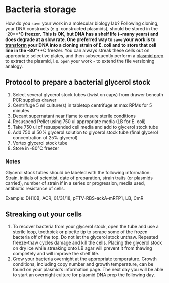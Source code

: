 # Bacteria storage

How do you `save` your work in a molecular biology lab? Following cloning, your DNA constructs \(e.g. constructed plasmids\), should be stored in the -20**°**C freezer. This is OK, but DNA has a shelf life \(~many years\) and does degrade at a slow rate. One preferred way to `save` your work is to [transform](../../build/transformation-and-integration/) your DNA into a cloning strain of E. coli and to store that cell line in the -80**°**C freezer. You can always streak these cells out on appropriate selective plates, and then subsequently perform a [plasmid prep](../../build/plasmid-extraction.md) to extract the plasmid, i.e. `open` your work - to extend the file versioning analogy.

## Protocol to prepare a bacterial glycerol stock

1. Select several glycerol stock tubes \(twist on caps\) from drawer beneath PCR supplies drawer
2. Centrifuge 5 ml culture\(s\) in tabletop centrifuge at max RPMs for 5 minutes
3. Decant supernatant near flame to ensure sterile conditions
4. Resuspend Pellet using 750 ul appropriate media \(LB for E. coli\)
5. Take 750 ul of resuspended cell media and add to glycerol stock tube
6. Add 750 ul 50% glycerol solution to glycerol stock tube \(final glycerol concentration of 25% glycerol\)
7. Vortex glycerol stock tube
8. Store in -80°C freezer

### Notes

Glycerol stock tubes should be labeled with the following information: Strain, initials of scientist, date of preparation, strain traits \(or plasmids carried\), number of strain if in a series or progression, media used, antibiotic resistance of cells.

Example: DH10B, ACR, 01/31/18, pFTV-RBS-ackA-mRFP1, LB, CmR

## Streaking out your cells

1. To recover bacteria from your glycerol stock, open the tube and use a sterile loop, toothpick or pipette tip to scrape some of the frozen bacteria off of the top. Do not let the glycerol stock unthaw. Repeated freeze-thaw cycles damage and kill the cells. Placing the glycerol stock on dry ice while streaking onto LB agar will prevent it from thawing completely and will improve the shelf life.
2. Grow your bacteria overnight at the appropriate temperature. Growth conditions, including copy number and growth temperature, can be found on your plasmid's information page. The next day you will be able to start an overnight culture for plasmid DNA prep the following day.

